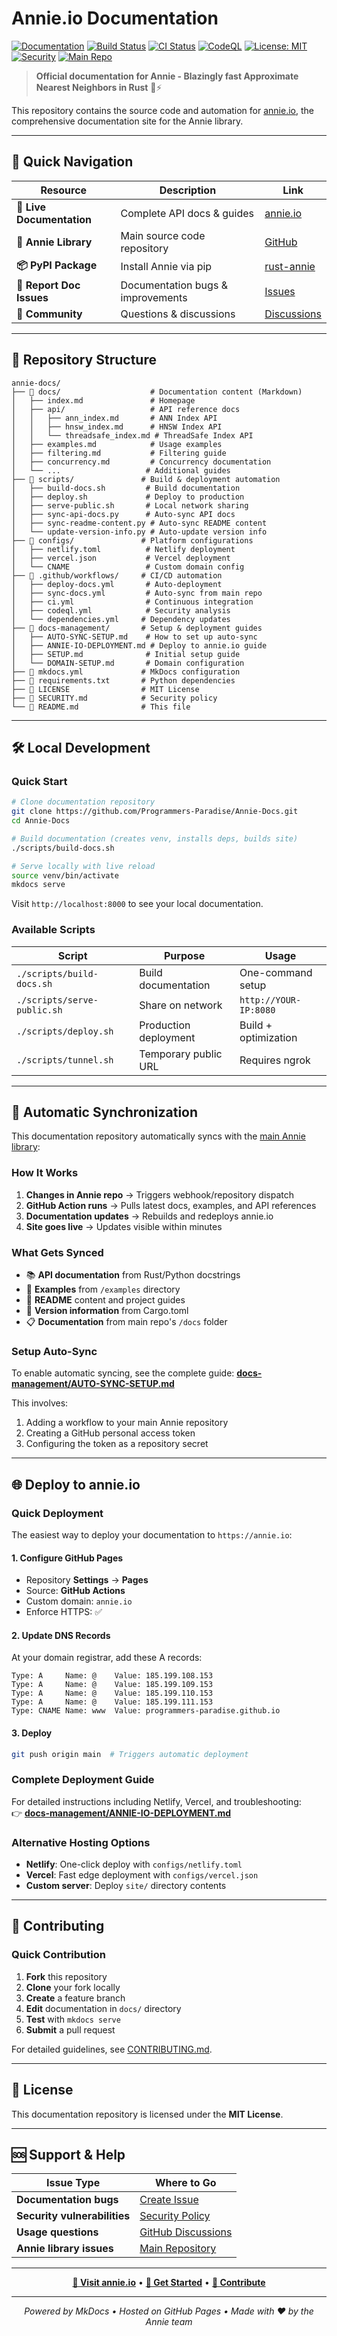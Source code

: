 # Annie.io Documentation

[![Documentation](https://img.shields.io/badge/docs-annie.io-blue)](https://annie.io)
[![Build Status](https://img.shields.io/github/actions/workflow/status/Programmers-Paradise/Annie-Docs/deploy-docs.yml?branch=main)](https://github.com/Programmers-Paradise/Annie-Docs/actions)
[![CI Status](https://img.shields.io/github/actions/workflow/status/Programmers-Paradise/Annie-Docs/ci.yml?branch=main&label=CI)](https://github.com/Programmers-Paradise/Annie-Docs/actions)
[![CodeQL](https://img.shields.io/github/actions/workflow/status/Programmers-Paradise/Annie-Docs/codeql.yml?branch=main&label=CodeQL)](https://github.com/Programmers-Paradise/Annie-Docs/actions)
[![License: MIT](https://img.shields.io/badge/License-MIT-yellow.svg)](LICENSE)
[![Security](https://img.shields.io/badge/Security-Policy-red.svg)](SECURITY.md)
[![Main Repo](https://img.shields.io/badge/source-Annie-green)](https://github.com/Programmers-Paradise/Annie)

> **Official documentation for Annie - Blazingly fast Approximate Nearest Neighbors in Rust** 🦀⚡

This repository contains the source code and automation for [annie.io](https://annie.io), the comprehensive documentation site for the Annie library.

---

## 🔗 Quick Navigation

| Resource                  | Description                       | Link                                                                          |
| ------------------------- | --------------------------------- | ----------------------------------------------------------------------------- |
| **📖 Live Documentation** | Complete API docs & guides        | [annie.io](https://annie.io)                                                  |
| **🚀 Annie Library**      | Main source code repository       | [GitHub](https://github.com/Programmers-Paradise/Annie)                       |
| **📦 PyPI Package**       | Install Annie via pip             | [rust-annie](https://pypi.org/project/rust-annie/)                            |
| **🐛 Report Doc Issues**  | Documentation bugs & improvements | [Issues](https://github.com/Programmers-Paradise/Annie-Docs/issues)           |
| **💬 Community**          | Questions & discussions           | [Discussions](https://github.com/Programmers-Paradise/Annie-Docs/discussions) |

---

## 📁 Repository Structure

```
annie-docs/
├── 📁 docs/                    # Documentation content (Markdown)
│   ├── index.md               # Homepage
│   ├── api/                   # API reference docs
│   │   ├── ann_index.md       # ANN Index API
│   │   ├── hnsw_index.md      # HNSW Index API
│   │   └── threadsafe_index.md # ThreadSafe Index API
│   ├── examples.md            # Usage examples
│   ├── filtering.md           # Filtering guide
│   ├── concurrency.md         # Concurrency documentation
│   └── ...                   # Additional guides
├── 📁 scripts/               # Build & deployment automation
│   ├── build-docs.sh         # Build documentation
│   ├── deploy.sh             # Deploy to production
│   ├── serve-public.sh       # Local network sharing
│   ├── sync-api-docs.py      # Auto-sync API docs
│   ├── sync-readme-content.py # Auto-sync README content
│   └── update-version-info.py # Auto-update version info
├── 📁 configs/               # Platform configurations
│   ├── netlify.toml          # Netlify deployment
│   ├── vercel.json           # Vercel deployment
│   └── CNAME                 # Custom domain config
├── 📁 .github/workflows/     # CI/CD automation
│   ├── deploy-docs.yml       # Auto-deployment
│   ├── sync-docs.yml         # Auto-sync from main repo
│   ├── ci.yml                # Continuous integration
│   ├── codeql.yml            # Security analysis
│   └── dependencies.yml     # Dependency updates
├── 📁 docs-management/       # Setup & deployment guides
│   ├── AUTO-SYNC-SETUP.md    # How to set up auto-sync
│   ├── ANNIE-IO-DEPLOYMENT.md # Deploy to annie.io guide
│   ├── SETUP.md              # Initial setup guide
│   └── DOMAIN-SETUP.md       # Domain configuration
├── 📄 mkdocs.yml             # MkDocs configuration
├── 📄 requirements.txt       # Python dependencies
├── 📄 LICENSE                # MIT License
├── 📄 SECURITY.md            # Security policy
└── 📄 README.md              # This file
```

---

## 🛠️ Local Development

### Quick Start

```bash
# Clone documentation repository
git clone https://github.com/Programmers-Paradise/Annie-Docs.git
cd Annie-Docs

# Build documentation (creates venv, installs deps, builds site)
./scripts/build-docs.sh

# Serve locally with live reload
source venv/bin/activate
mkdocs serve
```

Visit `http://localhost:8000` to see your local documentation.

### Available Scripts

| Script                      | Purpose               | Usage                 |
| --------------------------- | --------------------- | --------------------- |
| `./scripts/build-docs.sh`   | Build documentation   | One-command setup     |
| `./scripts/serve-public.sh` | Share on network      | `http://YOUR-IP:8080` |
| `./scripts/deploy.sh`       | Production deployment | Build + optimization  |
| `./scripts/tunnel.sh`       | Temporary public URL  | Requires ngrok        |

---

## 🔄 Automatic Synchronization

This documentation repository automatically syncs with the [main Annie library](https://github.com/Programmers-Paradise/Annie):

### How It Works

1. **Changes in Annie repo** → Triggers webhook/repository dispatch
2. **GitHub Action runs** → Pulls latest docs, examples, and API references
3. **Documentation updates** → Rebuilds and redeploys annie.io
4. **Site goes live** → Updates visible within minutes

### What Gets Synced

- 📚 **API documentation** from Rust/Python docstrings
- 📖 **Examples** from `/examples` directory
- 📝 **README** content and project guides
- 🔢 **Version information** from Cargo.toml
- 📋 **Documentation** from main repo's `/docs` folder

### Setup Auto-Sync

To enable automatic syncing, see the complete guide: [**docs-management/AUTO-SYNC-SETUP.md**](docs-management/AUTO-SYNC-SETUP.md)

This involves:

1. Adding a workflow to your main Annie repository
2. Creating a GitHub personal access token
3. Configuring the token as a repository secret

---

## 🌐 Deploy to annie.io

### Quick Deployment

The easiest way to deploy your documentation to `https://annie.io`:

#### 1. **Configure GitHub Pages**

- Repository **Settings** → **Pages**
- Source: **GitHub Actions**
- Custom domain: `annie.io`
- Enforce HTTPS: ✅

#### 2. **Update DNS Records**

At your domain registrar, add these A records:

```dns
Type: A     Name: @    Value: 185.199.108.153
Type: A     Name: @    Value: 185.199.109.153
Type: A     Name: @    Value: 185.199.110.153
Type: A     Name: @    Value: 185.199.111.153
Type: CNAME Name: www  Value: programmers-paradise.github.io
```

#### 3. **Deploy**

```bash
git push origin main  # Triggers automatic deployment
```

### Complete Deployment Guide

For detailed instructions including Netlify, Vercel, and troubleshooting:  
👉 **[docs-management/ANNIE-IO-DEPLOYMENT.md](docs-management/ANNIE-IO-DEPLOYMENT.md)**

### Alternative Hosting Options

- **Netlify**: One-click deploy with `configs/netlify.toml`
- **Vercel**: Fast edge deployment with `configs/vercel.json`
- **Custom server**: Deploy `site/` directory contents

---

## 🤝 Contributing

### Quick Contribution

1. **Fork** this repository
2. **Clone** your fork locally
3. **Create** a feature branch
4. **Edit** documentation in `docs/` directory
5. **Test** with `mkdocs serve`
6. **Submit** a pull request

For detailed guidelines, see [CONTRIBUTING.md](CONTRIBUTING.md).

---

## 📄 License

This documentation repository is licensed under the **MIT License**.

---

## 🆘 Support & Help

| Issue Type               | Where to Go                                                                          |
| ------------------------ | ------------------------------------------------------------------------------------ |
| **Documentation bugs**   | [Create Issue](https://github.com/Programmers-Paradise/Annie-Docs/issues)            |
| **Security vulnerabilities** | [Security Policy](SECURITY.md)                                                    |
| **Usage questions**      | [GitHub Discussions](https://github.com/Programmers-Paradise/Annie-Docs/discussions) |
| **Annie library issues** | [Main Repository](https://github.com/Programmers-Paradise/Annie/issues)              |

---

<div align="center">

**[📖 Visit annie.io](https://annie.io)** • **[🚀 Get Started](https://annie.io/#installation)** • **[🤝 Contribute](CONTRIBUTING.md)**

---

_Powered by MkDocs • Hosted on GitHub Pages • Made with ❤️ by the Annie team_

</div>
